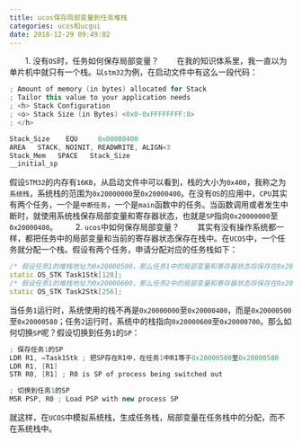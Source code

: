```yaml
---
title: ucos保存局部变量到任务堆栈
categories: ucos和ucgui
date: 2018-12-29 09:49:02
---
```

&emsp;&emsp;1. 没有`OS`时，任务如何保存局部变量？<!--more-->
&emsp;&emsp;在我的知识体系里，我一直以为单片机中就只有一个栈。以`stm32`为例，在启动文件中有这么一段代码：

``` cpp
; Amount of memory (in bytes) allocated for Stack
; Tailor this value to your application needs
; <h> Stack Configuration
; <o> Stack Size (in Bytes) <0x0-0xFFFFFFFF:8>
; </h>

Stack_Size    EQU     0x00000400
AREA   STACK, NOINIT, READWRITE, ALIGN=3
Stack_Mem   SPACE   Stack_Size
__initial_sp
```

假设`STM32`的内存有`16KB`，从启动文件中可以看到，栈的大小为`0x400`，我称之为`系统栈`，系统栈的范围为`0x20000000`至`0x20000400`。在没有`OS`的应用中，`CPU`其实有两个任务，一个是`中断任务`，一个是`main`函数中的任务。当函数调用或者发生中断时，就使用系统栈保存局部变量和寄存器状态，也就是`SP`指向`0x20000000`至`0x20000400`。
&emsp;&emsp;2. `ucos`中如何保存局部变量？
&emsp;&emsp;其实有没有操作系统都一样，都把任务中的局部变量和当前的寄存器状态保存在栈中。在`UCOS`中，一个任务就分配一个栈。假设有两个任务，申请分配对应的任务栈如下：

``` cpp
/* 假设任务1的堆栈地址为0x20000500，那么任务1中的局部变量和寄存器状态将保存在0x20000500至0x20000580 */
static OS_STK Task1Stk[128];
/* 假设任务1的堆栈地址为0x20000600，那么任务2中的局部变量和寄存器状态将保存在0x20000600至0x20000700 */
static OS_STK Task2Stk[256];
```

当任务`1`运行时，系统使用的栈不再是`0x20000000`至`0x20000400`，而是`0x20000500`至`0x20000580`；任务`2`运行时，系统中的栈指向`0x20000600`至`0x20000700`。那么如何切换`SP`呢？假设切换到任务`1`的`SP`：

``` cpp
; 保存任务1的SP
LDR R1, =Task1Stk ; 把SP存在R1中，在任务1中R1等于0x20000500至0x20000580
LDR R1, [R1]
STR R0, [R1] ; R0 is SP of process being switched out

; 切换到任务1的SP
MSR PSP, R0 ; Load PSP with new process SP
```

就这样，在`UCOS`中模拟系统栈，生成任务栈，局部变量在任务栈中的分配，而不在系统栈中。